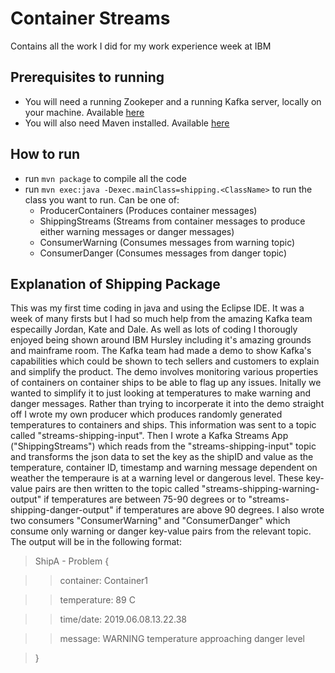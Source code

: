 # Container Streams

Contains all the work I did for my work experience week at IBM

## Prerequisites to running

- You will need a running Zookeper and a running Kafka server, locally on your machine. Available [here](https://kafka.apache.org/downloads)
- You will also need Maven installed. Available [here](https://maven.apache.org/download.cgi)

## How to run

- run `mvn package` to compile all the code
- run `mvn exec:java -Dexec.mainClass=shipping.<ClassName>` to run the class you want to run. Can be one of:
  - ProducerContainers (Produces container messages)
  - ShippingStreams (Streams from container messages to produce either warning messages or danger messages)
  - ConsumerWarning (Consumes messages from warning topic)
  - ConsumerDanger (Consumes messages from danger topic)
  
## Explanation of Shipping Package
This was my first time coding in java and using the Eclipse IDE. It was a week of many firsts but I had so much help from the amazing Kafka team especailly Jordan, Kate and Dale. As well as lots of coding I thorougly enjoyed being shown around IBM Hursley including it's amazing grounds and mainframe room.
The Kafka team had made a demo to show Kafka's capabilities which could be shown to tech sellers and customers to explain and simplify the product. The demo involves monitoring various properties of containers on container ships to be able to flag up any issues. Initally we wanted to simplify it to just looking at temperatures to make warning and danger messages.
Rather than trying to incorperate it into the demo straight off I wrote my own producer which produces randomly generated temperatures to containers and ships. This information was sent to a topic called "streams-shipping-input". 
Then I wrote a Kafka Streams App ("ShippingStreams") which reads from the "streams-shipping-input" topic and transforms the json data to set the key as the shipID and value as the temperature, container ID, timestamp and warning message dependent on weather the temperaure is at a warning level or dangerous level. These key-value pairs are then written to the topic called "streams-shipping-warning-output" if temperatures are between 75-90 degrees or to "streams-shipping-danger-output" if temperatures are above 90 degrees. 
I also wrote two consumers "ConsumerWarning" and "ConsumerDanger" which consume only warning or danger key-value pairs from the relevant topic.
The output will be in the following format:
> ShipA - Problem {

>> container: Container1

>> temperature: 89 C

>> time/date: 2019.06.08.13.22.38

>> message: WARNING temperature approaching danger level

> }
